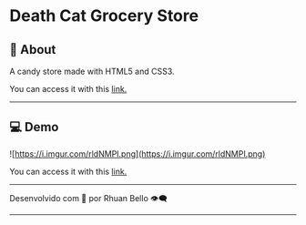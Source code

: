 # Death Cat Grocery Store

## 📖 About

A candy store made with HTML5 and CSS3.

You can access it with this [link.](https://deathcatgrocerystore-rhuanbello.vercel.app/)

---

## 💻 Demo

![https://i.imgur.com/rldNMPI.png](https://i.imgur.com/rldNMPI.png)

You can access it with this [link.](https://deathcatgrocerystore-rhuanbello.vercel.app/)

---

Desenvolvido com 💛 por Rhuan Bello 👁️‍🗨️

---